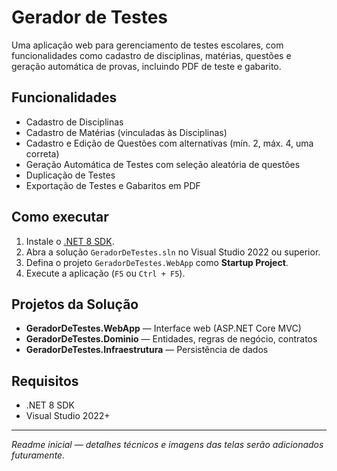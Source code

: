 # Gerador de Testes

Uma aplicação web para gerenciamento de testes escolares, com funcionalidades como cadastro de disciplinas, matérias, questões e geração automática de provas, incluindo PDF de teste e gabarito.

## Funcionalidades

- Cadastro de Disciplinas
- Cadastro de Matérias (vinculadas às Disciplinas)
- Cadastro e Edição de Questões com alternativas (mín. 2, máx. 4, uma correta)
- Geração Automática de Testes com seleção aleatória de questões
- Duplicação de Testes
- Exportação de Testes e Gabaritos em PDF

## Como executar

1. Instale o [.NET 8 SDK](https://dotnet.microsoft.com/download).
2. Abra a solução `GeradorDeTestes.sln` no Visual Studio 2022 ou superior.
3. Defina o projeto `GeradorDeTestes.WebApp` como **Startup Project**.
4. Execute a aplicação (`F5` ou `Ctrl + F5`).

## Projetos da Solução

- **GeradorDeTestes.WebApp** — Interface web (ASP.NET Core MVC)
- **GeradorDeTestes.Dominio** — Entidades, regras de negócio, contratos
- **GeradorDeTestes.Infraestrutura** — Persistência de dados

## Requisitos

- .NET 8 SDK
- Visual Studio 2022+

---

_Readme inicial — detalhes técnicos e imagens das telas serão adicionados futuramente._
